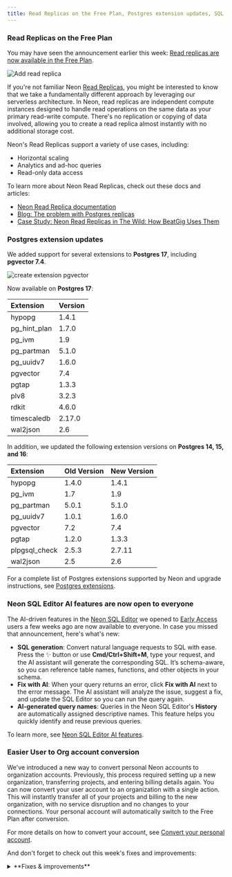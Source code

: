 ```yaml
---
title: Read Replicas on the Free Plan, Postgres extension updates, SQL Editor AI features open to all, and easier User to Org conversion
---
```


### Read Replicas on the Free Plan

You may have seen the announcement earlier this week: [Read replicas are now available in the Free Plan](/blog/create-read-replicas-in-the-free-plan).

![Add read replica](/docs/relnotes/add_read_replica.png)

If you're not familiar Neon [Read Replicas](/docs/introduction/read-replicas), you might be interested to know that we take a fundamentally different approach by leveraging our serverless architecture. In Neon, read replicas are independent compute instances designed to handle read operations on the same data as your primary read-write compute. There's no replication or copying of data involved, allowing you to create a read replica almost instantly with no additional storage cost.

Neon's Read Replicas support a variety of use cases, including:

- Horizontal scaling
- Analytics and ad-hoc queries
- Read-only data access

To learn more about Neon Read Replicas, check out these docs and articles:

- [Neon Read Replica documentation](/docs/introduction/read-replicas)
- [Blog: The problem with Postgres replicas](/blog-postgres-replicas)
- [Case Study: Neon Read Replicas in The Wild: How BeatGig Uses Them](/blogas-in-the-wild-how-beatgig-uses-them)

### Postgres extension updates

We added support for several extensions to **Postgres 17**, including **pgvector 7.4**.

![create extension pgvector](/docs/relnotes/create_extension_pgvector.png)

Now available on **Postgres 17**:

| Extension    | Version |
| :----------- | :------ |
| hypopg       | 1.4.1   |
| pg_hint_plan | 1.7.0   |
| pg_ivm       | 1.9     |
| pg_partman   | 5.1.0   |
| pg_uuidv7    | 1.6.0   |
| pgvector     | 7.4     |
| pgtap        | 1.3.3   |
| plv8         | 3.2.3   |
| rdkit        | 4.6.0   |
| timescaledb  | 2.17.0  |
| wal2json     | 2.6     |

In addition, we updated the following extension versions on **Postgres 14, 15, and 16**:

| Extension     | Old Version | New Version |
| :------------ | :---------- | :---------- |
| hypopg        | 1.4.0       | 1.4.1       |
| pg_ivm        | 1.7         | 1.9         |
| pg_partman    | 5.0.1       | 5.1.0       |
| pg_uuidv7     | 1.0.1       | 1.6.0       |
| pgvector      | 7.2         | 7.4         |
| pgtap         | 1.2.0       | 1.3.3       |
| plpgsql_check | 2.5.3       | 2.7.11      |
| wal2json      | 2.5         | 2.6         |

For a complete list of Postgres extensions supported by Neon and upgrade instructions, see [Postgres extensions](/docs/extensions/pg-extensions).

### Neon SQL Editor AI features are now open to everyone

The AI-driven features in the [Neon SQL Editor](/docs/get-started/query-with-neon-sql-editor) we opened to [Early Access](https://console.neon.tech/app/settings/early-access) users a few weeks ago are now available to everyone. In case you missed that announcement, here's what's new:

- **SQL generation**: Convert natural language requests to SQL with ease. Press the ✨ button or use **Cmd/Ctrl+Shift+M**, type your request, and the AI assistant will generate the corresponding SQL. It’s schema-aware, so you can reference table names, functions, and other objects in your schema.
- **Fix with AI**: When your query returns an error, click **Fix with AI** next to the error message. The AI assistant will analyze the issue, suggest a fix, and update the SQL Editor so you can run the query again.
- **AI-generated query names**: Queries in the Neon SQL Editor's **History** are automatically assigned descriptive names. This feature helps you quickly identify and reuse previous queries.

To learn more, see [Neon SQL Editor AI features](/docs/get-started/query-with-neon-sql-editor#ai-features).

### Easier User to Org account conversion

We've introduced a new way to convert personal Neon accounts to organization accounts. Previously, this process required setting up a new organization, transferring projects, and entering billing details again. You can now convert your user account to an organization with a single action. This will instantly transfer all of your projects and billing to the new organization, with no service disruption and no changes to your connections. Your personal account will automatically switch to the Free Plan after conversion.

For more details on how to convert your account, see [Convert your personal account](/docs/manage/organizations#convert-your-personal-account).

And don't forget to check out this week's fixes and improvements:

<details>

<summary>**Fixes & improvements**</summary>

- **Neon Console enhancement**

  We added a **Settings** option to the Account navigation sidebar in the Neon Console for easier access to personal and organization account settings.
  ![Account settings](/docs/relnotes/account_settings.png)

- **Neon API changes**
  - Updated the [Create Project](https://api-docs.neon.tech/reference/createproject) API to return a 404 error instead of a 500 error when an invalid region is specified.
  - Updated the `project_id` field for the `Get consumption metrics for each project` API. You can now specify project IDs as a comma-separated list in addition to an array of parameter values. This provides more flexibility when filtering responses by project. If omitted, the response will include all projects.
    - As an array: `project_ids=cold-poetry-09157238&project_ids=quiet-snow-71788278`
    - As a comma-separated list: `project_ids=cold-poetry-09157238,quiet-snow-71788278`

- **Fixes**

  We fixed an issue with the Neon Vercel Integration where the `PGPASSWORD` variable in Vercel was not defined as expected after enabling [branch protection](/docs/guides/protected-branches) on the main branch. Enabling branch protection resulted in a new password being generated for preview branches, rendering the existing `PGPASSWORD` setting invalid. To prevent this issue, a `PGPASSWORD` variable is now set for each new preview branch.

</details>
